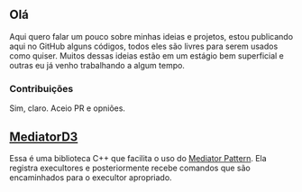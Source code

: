 ## Olá
Aqui quero falar um pouco sobre minhas ideias e projetos, estou publicando aqui no GitHub alguns códigos, todos eles são livres para serem usados como quiser.
Muitos dessas ideias estão em um estágio bem superficial e outras eu já venho trabalhando a algum tempo.

### Contribuições

Sim, claro. Aceio PR e opniões.

## [MediatorD3](https://github.com/d3roch4/MediatorD3)
Essa é uma biblioteca C++ que facilita o uso do [Mediator Pattern](https://en.wikipedia.org/wiki/Mediator_pattern). Ela registra execultores e posteriormente recebe comandos que são encaminhados para o execultor apropriado.

